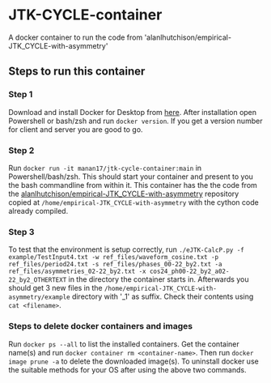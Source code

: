 # JTK-CYCLE-container
A docker container to run the code from 'alanlhutchison/empirical-JTK_CYCLE-with-asymmetry'

## Steps to run this container

### Step 1
Download and install Docker for Desktop from [here](https://www.docker.com/get-started/). After installation open Powershell or bash/zsh and run `docker version`. If you get a version number for client and server you are good to go.

### Step 2
Run `docker run -it manan17/jtk-cycle-container:main` in Powershell/bash/zsh. This should start your container and present to you the bash commandline from within it. This container has the the code from the [alanlhutchison/empirical-JTK_CYCLE-with-asymmetry](https://github.com/alanlhutchison/empirical-JTK_CYCLE-with-asymmetry) repository copied at `/home/empirical-JTK_CYCLE-with-asymmetry` with the cython code already compiled.

### Step 3
To test that the environment is setup correctly, run 
```./eJTK-CalcP.py -f example/TestInput4.txt -w ref_files/waveform_cosine.txt -p ref_files/period24.txt -s ref_files/phases_00-22_by2.txt -a ref_files/asymmetries_02-22_by2.txt -x cos24_ph00-22_by2_a02-22_by2_OTHERTEXT```
in the directory the container starts in. Afterwards you should get 3 new files in the `/home/empirical-JTK_CYCLE-with-asymmetry/example` directory with '_1' as suffix. Check their contents using `cat <filename>`.

### Steps to delete docker containers and images
Run `docker ps --all` to list the installed containers. Get the container name(s) and run `docker container rm <container-name>`. Then run `docker image prune -a` to delete the downloaded image(s).
To uninstall docker use the suitable methods for your OS after using the above two commands.
